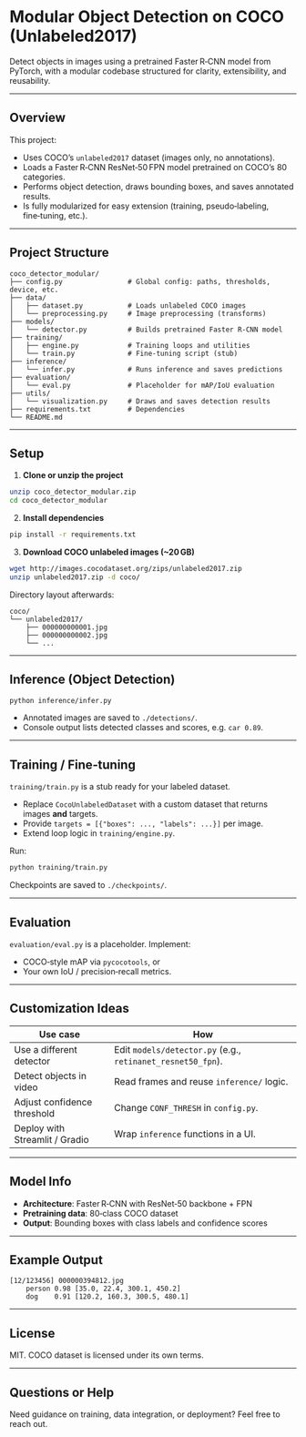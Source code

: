 # Modular Object Detection on COCO (Unlabeled2017)

Detect objects in images using a pretrained Faster R‑CNN model from PyTorch, with a modular codebase structured for clarity, extensibility, and reusability.

---

## Overview

This project:

* Uses COCO’s `unlabeled2017` dataset (images only, no annotations).  
* Loads a Faster R‑CNN ResNet‑50 FPN model pretrained on COCO’s 80 categories.  
* Performs object detection, draws bounding boxes, and saves annotated results.  
* Is fully modularized for easy extension (training, pseudo‑labeling, fine‑tuning, etc.).

---

## Project Structure

```
coco_detector_modular/
├── config.py                # Global config: paths, thresholds, device, etc.
├── data/
│   ├── dataset.py           # Loads unlabeled COCO images
│   └── preprocessing.py     # Image preprocessing (transforms)
├── models/
│   └── detector.py          # Builds pretrained Faster R-CNN model
├── training/
│   ├── engine.py            # Training loops and utilities
│   └── train.py             # Fine‑tuning script (stub)
├── inference/
│   └── infer.py             # Runs inference and saves predictions
├── evaluation/
│   └── eval.py              # Placeholder for mAP/IoU evaluation
├── utils/
│   └── visualization.py     # Draws and saves detection results
├── requirements.txt         # Dependencies
└── README.md
```

---

## Setup

1. **Clone or unzip the project**

```bash
unzip coco_detector_modular.zip
cd coco_detector_modular
```

2. **Install dependencies**

```bash
pip install -r requirements.txt
```

3. **Download COCO unlabeled images (~20 GB)**

```bash
wget http://images.cocodataset.org/zips/unlabeled2017.zip
unzip unlabeled2017.zip -d coco/
```

Directory layout afterwards:

```
coco/
└── unlabeled2017/
    ├── 000000000001.jpg
    ├── 000000000002.jpg
    └── ...
```

---

## Inference (Object Detection)

```bash
python inference/infer.py
```

* Annotated images are saved to `./detections/`.  
* Console output lists detected classes and scores, e.g. `car 0.89`.

---

## Training / Fine‑tuning

`training/train.py` is a stub ready for your labeled dataset.

* Replace `CocoUnlabeledDataset` with a custom dataset that returns images **and** targets.  
* Provide `targets = [{"boxes": ..., "labels": ...}]` per image.  
* Extend loop logic in `training/engine.py`.

Run:

```bash
python training/train.py
```

Checkpoints are saved to `./checkpoints/`.

---

## Evaluation

`evaluation/eval.py` is a placeholder. Implement:

* COCO‑style mAP via `pycocotools`, or  
* Your own IoU / precision‑recall metrics.

---

## Customization Ideas

| Use case                       | How                                                               |
|--------------------------------|-------------------------------------------------------------------|
| Use a different detector       | Edit `models/detector.py` (e.g., `retinanet_resnet50_fpn`).       |
| Detect objects in video        | Read frames and reuse `inference/` logic.                         |
| Adjust confidence threshold    | Change `CONF_THRESH` in `config.py`.                              |
| Deploy with Streamlit / Gradio | Wrap `inference` functions in a UI.                               |

---

## Model Info

* **Architecture**: Faster R‑CNN with ResNet‑50 backbone + FPN  
* **Pretraining data**: 80‑class COCO dataset  
* **Output**: Bounding boxes with class labels and confidence scores

---

## Example Output

```
[12/123456] 000000394812.jpg
    person 0.98 [35.0, 22.4, 300.1, 450.2]
    dog    0.91 [120.2, 160.3, 300.5, 480.1]
```

---

## License

MIT. COCO dataset is licensed under its own terms.

---

## Questions or Help

Need guidance on training, data integration, or deployment? Feel free to reach out.
